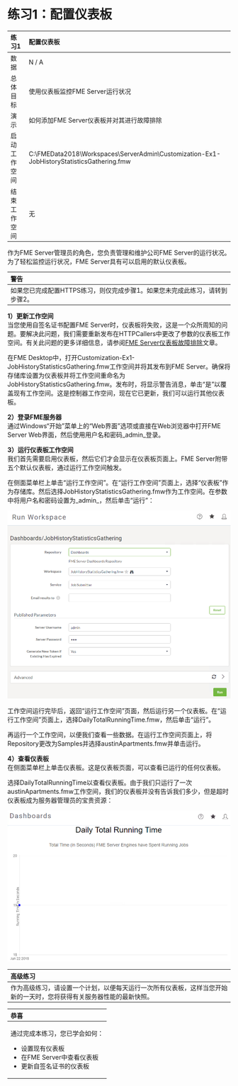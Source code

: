 # 练习1：配置仪表板

|  练习1 |  配置仪表板 |
| :--- | :--- |
| 数据 | N / A |
| 总体目标 | 使用仪表板监控FME Server运行状况 |
| 演示 | 如何添加FME Server仪表板并对其进行故障排除 |
| 启动工作空间 | C:\FMEData2018\Workspaces\ServerAdmin\Customization-Ex1-JobHistoryStatisticsGathering.fmw |
| 结束工作空间 | 无 |

作为FME Server管理员的角色，您负责管理和维护公司FME Server的运行状况。为了轻松监控运行状况，FME Server具有可以启用的默认仪表板。

|  警告 |
| :--- |
|  如果您已完成配置HTTPS练习，则仅完成步骤1。如果您未完成此练习，请转到步骤2。 |

  
**1）更新工作空间**  
当您使用自签名证书配置FME Server时，仪表板将失败，这是一个众所周知的问题。要解决此问题，我们需要重新发布在HTTPCallers中更改了参数的仪表板工作空间。有关此问题的更多详细信息，请参阅[FME Server仪表板故障排除](https://knowledge.safe.com/articles/55053/fme-server-troubleshooting-fme-server-dashboards.html)文章。

  
在FME Desktop中，打开Customization-Ex1-JobHistoryStatisticsGathering.fmw工作空间并将其发布到FME Server。确保将存储库设置为仪表板并将工作空间重命名为JobHistoryStatisticsGathering.fmw。发布时，将显示警告消息，单击“是”以覆盖现有工作空间。这是控制器工作空间，现在它已更新，我们可以运行其他仪表板。

  
**2）登录FME服务器**  
通过Windows“开始”菜单上的“Web界面”选项或直接在Web浏览器中打开FME Server Web界面，然后使用用户名和密码_admin_登录。

  
**3）运行仪表板工作空间**  
我们首先需要启用仪表板，然后它们才会显示在仪表板页面上。FME Server附带五个默认仪表板，通过运行工作空间触发。

  
在侧面菜单栏上单击“运行工作空间”。在“运行工作空间”页面上，选择“仪表板”作为存储库。然后选择JobHistoryStatisticsGathering.fmw作为工作空间。在参数中将用户名和密码设置为_admin_，然后单击“运行”：

[![](../.gitbook/assets/5.301.runjobhistorydashboard.png)](https://github.com/xuhengxx/FMETraining-1/tree/c60c1e291fd9e762b26517c54e4fd7ea9f748055/ServerAdmin5Customization/Images/5.301.RunJobHistoryDashboard.png)

  
工作空间运行完毕后，返回“运行工作空间”页面，然后运行另一个仪表板。在“运行工作空间”页面上，选择DailyTotalRunningTime.fmw，然后单击“运行”。

  
再运行一个工作空间，以便我们查看一些数据。在运行工作空间页面上，将Repository更改为Samples并选择austinApartments.fmw并单击运行。

  
**4）查看仪表板**  
在侧面菜单栏上单击仪表板。这是仪表板页面，可以查看已运行的任何仪表板。

  
选择DailyTotalRunningTime以查看仪表板。由于我们只运行了一次austinApartments.fmw工作空间，我们的仪表板并没有告诉我们多少，但是超时仪表板成为服务器管理员的宝贵资源：

[![](../.gitbook/assets/5.302.totalruntime.png)](https://github.com/xuhengxx/FMETraining-1/tree/c60c1e291fd9e762b26517c54e4fd7ea9f748055/ServerAdmin5Customization/Images/5.302.TotalRunTime.png)

|  高级练习 |
| :--- |
|  作为高级练习，请设置一个计划，以便每天运行一次所有仪表板，这样当您开始新的一天时，您将获得有关服务器性能的最新快照。 |

<table>
  <thead>
    <tr>
      <th style="text-align:left">恭喜</th>
    </tr>
  </thead>
  <tbody>
    <tr>
      <td style="text-align:left">
        <p>通过完成本练习，您已学会如何：
          <br />
        </p>
        <ul>
          <li>设置现有仪表板</li>
          <li>在FME Server中查看仪表板</li>
          <li>更新自签名证书的仪表板</li>
        </ul>
      </td>
    </tr>
  </tbody>
</table>